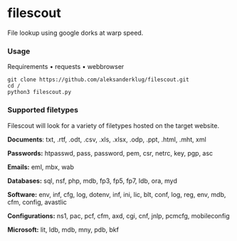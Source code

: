 # filescout
File lookup using google dorks at warp speed.

### Usage
Requirements
• requests
• webbrowser
```
git clone https://github.com/aleksanderklug/filescout.git
cd /
python3 filescout.py
```
### Supported filetypes
Filescout will look for a variety of filetypes hosted on the target website.

**Documents**: txt, .rtf, .odt, .csv, .xls, .xlsx, .odp, .ppt, .html, .mht, xml

**Passwords:** htpasswd, pass, password, pem, csr, netrc, key, pgp, asc

**Emails:** eml, mbx, wab

**Databases:** sql, nsf, php, mdb, fp3, fp5, fp7, ldb, ora, myd

**Software:** env, inf, cfg, log, dotenv, inf, ini, lic, blt, conf, log, reg, env, mdb, cfm, config, avastlic

**Configurations:** ns1, pac, pcf, cfm, axd, cgi, cnf, jnlp, pcmcfg, mobileconfig

**Microsoft:** lit, ldb, mdb, mny, pdb, bkf
